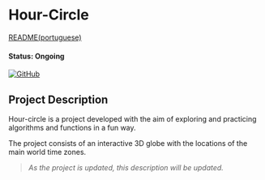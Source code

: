 # Hour-Circle

[README(portuguese)](https://github.com/IsabelaBaseggio/basic-calculator/blob/main/README.pt.md)

#### Status: Ongoing

[![GitHub](https://img.shields.io/github/license/IsabelaBaseggio/hour-circle)](https://github.com/IsabelaBaseggio/hour-circle/blob/main/LICENSE)


## Project Description

Hour-circle is a project developed with the aim of exploring and practicing algorithms and functions in a fun way.

The project consists of an interactive 3D globe with the locations of the main world time zones.

> *As the project is updated, this description will be updated.*
